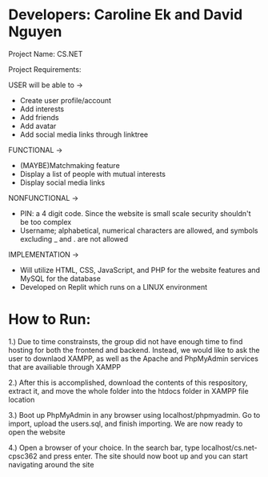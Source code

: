 # Developers: Caroline Ek and David Nguyen

Project Name: CS.NET

Project Requirements:

 USER will be able to ->
- Create user profile/account
- Add interests
- Add friends
- Add avatar
- Add social media links through linktree

FUNCTIONAL ->
- (MAYBE)Matchmaking feature
- Display a list of people with mutual interests
- Display social media links 

NONFUNCTIONAL ->
- PIN: a 4 digit code. Since the website is small scale security shouldn't be too complex
- Username; alphabetical, numerical characters are allowed, and symbols excluding _ and . are not allowed

IMPLEMENTATION ->
- Will utilize HTML, CSS, JavaScript, and PHP for the website features and MySQL for the database
- Developed on Replit which runs on a LINUX environment


# How to Run:

1.) Due to time constrainsts, the group did not have enough time to find hosting for both the frontend and backend. Instead, we would like to ask the user to downlaod XAMPP, as well as the Apache and PhpMyAdmin services that are availiable through XAMPP

2.) After this is accomplished, download the contents of this respository, extract it, and move the whole folder into the htdocs folder in XAMPP file location 

3.) Boot up PhpMyAdmin in any browser using localhost/phpmyadmin. Go to import, upload the users.sql, and finish importing. We are now ready to open the website

4.) Open a browser of your choice. In the search bar, type localhost/cs.net-cpsc362 and press enter. The site should now boot up and you can start navigating around the site
